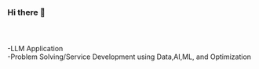 ### Hi there 👋

# <Interest>
<br>-LLM Application
<br>-Problem Solving/Service Development using Data,AI,ML, and Optimization

